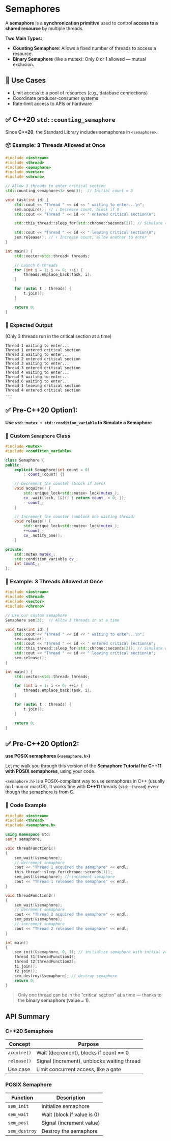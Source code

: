 # Semaphores

A **semaphore** is a **synchronization primitive** used to control **access to a shared resource** by multiple threads.

**Two Main Types:**

* **Counting Semaphore**: Allows a fixed number of threads to access a resource.
* **Binary Semaphore** (like a mutex): Only 0 or 1 allowed — mutual exclusion.

## 🚀 Use Cases

* Limit access to a pool of resources (e.g., database connections)
* Coordinate producer-consumer systems
* Rate-limit access to APIs or hardware

## ✅ C++20 `std::counting_semaphore`

Since **C++20**, the Standard Library includes semaphores in `<semaphore>`.

### 📦 Example: 3 Threads Allowed at Once

```cpp
#include <iostream>
#include <thread>
#include <semaphore>
#include <vector>
#include <chrono>

// Allow 3 threads to enter critical section
std::counting_semaphore<3> sem(3);  // Initial count = 3

void task(int id) {
    std::cout << "Thread " << id << " waiting to enter...\n";
    sem.acquire(); // ↓ Decrease count, block if 0
    std::cout << "Thread " << id << " entered critical section\n";

    std::this_thread::sleep_for(std::chrono::seconds(2)); // Simulate work

    std::cout << "Thread " << id << " leaving critical section\n";
    sem.release(); // ↑ Increase count, allow another to enter
}

int main() {
    std::vector<std::thread> threads;

    // Launch 6 threads
    for (int i = 1; i <= 6; ++i) {
        threads.emplace_back(task, i);
    }

    for (auto& t : threads) {
        t.join();
    }

    return 0;
}
```

### 🧾 Expected Output

(Only 3 threads run in the critical section at a time)

```
Thread 1 waiting to enter...
Thread 1 entered critical section
Thread 2 waiting to enter...
Thread 2 entered critical section
Thread 3 waiting to enter...
Thread 3 entered critical section
Thread 4 waiting to enter...
Thread 5 waiting to enter...
Thread 6 waiting to enter...
Thread 1 leaving critical section
Thread 4 entered critical section
...
```

## ✅ Pre-C++20 Option1: 
**Use `std::mutex + std::condition_variable` to Simulate a Semaphore**

### 🧱 Custom `Semaphore` Class

```cpp
#include <mutex>
#include <condition_variable>

class Semaphore {
public:
    explicit Semaphore(int count = 0)
        : count_(count) {}

    // Decrement the counter (block if zero)
    void acquire() {
        std::unique_lock<std::mutex> lock(mutex_);
        cv_.wait(lock, [&]() { return count_ > 0; });
        --count_;
    }

    // Increment the counter (unblock one waiting thread)
    void release() {
        std::unique_lock<std::mutex> lock(mutex_);
        ++count_;
        cv_.notify_one();
    }

private:
    std::mutex mutex_;
    std::condition_variable cv_;
    int count_;
};
```

### 🧪 Example: 3 Threads Allowed at Once

```cpp
#include <iostream>
#include <thread>
#include <vector>
#include <chrono>

// Use our custom semaphore
Semaphore sem(3);  // Allow 3 threads in at a time

void task(int id) {
    std::cout << "Thread " << id << " waiting to enter...\n";
    sem.acquire();
    std::cout << "Thread " << id << " entered critical section\n";
    std::this_thread::sleep_for(std::chrono::seconds(2)); // Simulate work
    std::cout << "Thread " << id << " leaving critical section\n";
    sem.release();
}

int main() {
    std::vector<std::thread> threads;

    for (int i = 1; i <= 6; ++i) {
        threads.emplace_back(task, i);
    }

    for (auto& t : threads) {
        t.join();
    }

    return 0;
}
```

## ✅ Pre-C++20 Option2: 
**use POSIX semaphores (`<semaphore.h>`)**

Let me walk you through this version of the **Semaphore Tutorial for C++11 with POSIX semaphores**, using your code.

`<semaphore.h>` is a POSIX-compliant way to use semaphores in C++ (usually on Linux or macOS). It works fine with **C++11** threads (`std::thread`) even though the semaphore is from C.

### 🔧 Code Example

```cpp
#include <iostream>
#include <thread>
#include <semaphore.h>

using namespace std;
sem_t semaphore;

void threadFunction1()
{
    sem_wait(&semaphore);
    // decrement semaphore
    cout << "Thread 1 acquired the semaphore" << endl; 
    this_thread::sleep_for(chrono::seconds(1));
    sem_post(&semaphore); // increment semaphore
    cout << "Thread 1 released the semaphore" << endl;
}

void threadFunction2()
{
    sem_wait(&semaphore);
    // decrement semaphore
    cout << "Thread 2 acquired the semaphore" << endl;
    sem_post(&semaphore);
    // increment semaphore
    cout << "Thread 2 released the semaphore" << endl;
}

int main()
{
    sem_init(&semaphore, 0, 1); // initialize semaphore with initial value 1
    thread t1(threadFunction1);
    thread t2(threadFunction2);
    t1.join();
    t2.join();
    sem_destroy(&semaphore); // destroy semaphore
    return 0;
}
```

> Only one thread can be in the "critical section" at a time — thanks to the **binary semaphore (value = 1)**.


## API Summary
### C++20 Semaphore

| Concept     | Purpose                                     |
| ----------- | ------------------------------------------- |
| `acquire()` | Wait (decrement), blocks if count == 0      |
| `release()` | Signal (increment), unblocks waiting thread |
| Use case    | Limit concurrent access, like a gate        |

### POSIX Semaphore

| Function      | Description                |
| ------------- | -------------------------- |
| `sem_init`    | Initialize semaphore       |
| `sem_wait`    | Wait (block if value is 0) |
| `sem_post`    | Signal (increment value)   |
| `sem_destroy` | Destroy the semaphore      |

